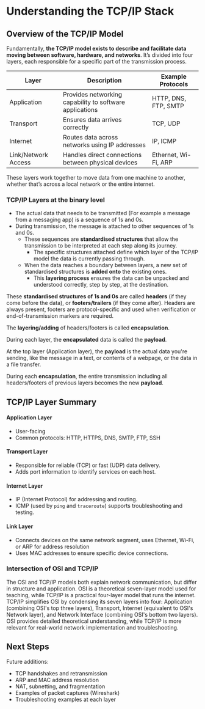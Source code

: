 # Understanding the TCP/IP Stack

## Overview of the TCP/IP Model

Fundamentally, **the TCP/IP model exists to describe and facilitate data moving between software, hardware, and networks**. It’s divided into four layers, each responsible for a specific part of the transmission process.

| Layer               | Description                                             | Example Protocols    |
| ------------------- | ------------------------------------------------------- | -------------------- |
| Application         | Provides networking capability to software applications | HTTP, DNS, FTP, SMTP |
| Transport           | Ensures data arrives correctly                          | TCP, UDP             |
| Internet            | Routes data across networks using IP addresses          | IP, ICMP             |
| Link/Network Access | Handles direct connections between physical devices     | Ethernet, Wi-Fi, ARP |

These layers work together to move data from one machine to another, whether that’s across a local network or the entire internet.

### TCP/IP Layers at the binary level

- The actual data that needs to be transmitted (For example a message from a messaging app) is a sequence of 1s and 0s. 
- During transmission, the message is attached to other sequences of 1s and 0s.
	- These sequences are **standardised structures** that allow the transmission to be interpreted at each step along its journey.
		- The specific structures attached define which layer of the TCP/IP model the data is currently passing through.
	- When the data reaches a boundary between layers, a new set of standardised structures is **added onto** the existing ones.
		- This **layering process** ensures the data can be unpacked and understood correctly, step by step, at the destination.

These **standardised structures of 1s and 0s** are called **headers** (if they come before the data), or **footers/trailers** (if they come after). Headers are always present, footers are protocol-specific and used when verification or end-of-transmission markers are required.

The **layering/adding** of headers/footers is called **encapsulation**. 

During each layer, the **encapsulated** data is called the **payload**. 

At the top layer (Application layer), the **payload** is the actual data you're sending, like the message in a text, or contents of a webpage, or the data in a file transfer.

During each **encapsulation**, the entire transmission including all headers/footers of previous layers becomes the new **payload**.


## TCP/IP Layer Summary

#### Application Layer
- User-facing
- Common protocols: HTTP, HTTPS, DNS, SMTP, FTP, SSH

#### Transport Layer
- Responsible for reliable (TCP) or fast (UDP) data delivery.
- Adds port information to identify services on each host.

#### Internet Layer
- IP (Internet Protocol) for addressing and routing.
- ICMP (used by `ping` and `traceroute`) supports troubleshooting and testing.

#### Link Layer
- Connects devices on the same network segment, uses Ethernet, Wi-Fi, or ARP for address resolution
- Uses MAC addresses to ensure specific device connections.

### Intersection of OSI and TCP/IP

The OSI and TCP/IP models both explain network communication, but differ in structure and application. OSI is a theoretical seven-layer model used for teaching, while TCP/IP is a practical four-layer model that runs the internet. TCP/IP simplifies OSI by condensing its seven layers into four: Application (combining OSI's top three layers), Transport, Internet (equivalent to OSI's Network layer), and Network Interface (combining OSI's bottom two layers). OSI provides detailed theoretical understanding, while TCP/IP is more relevant for real-world network implementation and troubleshooting.

## Next Steps

Future additions:
- TCP handshakes and retransmission
- ARP and MAC address resolution
- NAT, subnetting, and fragmentation
- Examples of packet captures (Wireshark)
- Troubleshooting examples at each layer




